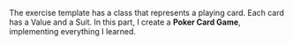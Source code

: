 The exercise template has a class that represents a playing card. Each card has a Value and a Suit. In this part, I create a **Poker Card Game**, implementing everything I learned.
